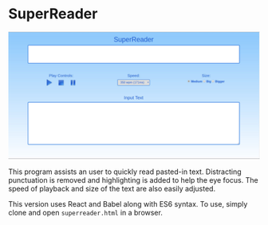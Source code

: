 # SuperReader

![SuperReader](superreader.jpg?raw=true)

This program assists an user to quickly read pasted-in text. Distracting punctuation
is removed and highlighting is added to help the eye focus. The speed of playback and size
of the text are also easily adjusted.

This version uses React and Babel along with ES6 syntax. To use, simply clone and open
`superreader.html` in a browser.
